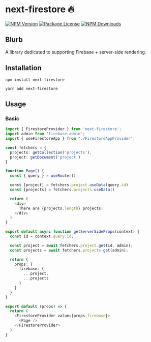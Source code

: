 # next-firestore 🔥

<p>
<a href="https://www.npmjs.com/next-firestore"><img src="https://img.shields.io/npm/v/next-firestore.svg" alt="NPM Version" /></a>
<a href="https://www.npmjs.com/next-firestore"><img src="https://img.shields.io/npm/l/next-firestore.svg" alt="Package License" /></a>
<a href="https://www.npmjs.com/next-firestore"><img src="https://img.shields.io/npm/dm/next-firestore.svg" alt="NPM Downloads" /></a>
</p>

## Blurb

A library dedicated to supporting Firebase + server-side rendering.

## Installation

```shell
npm install next-firestore
```

```shell
yarn add next-firestore
```

## Usage

### Basic

```typescript jsx
import { FirestoreProvider } from 'next-firestore';
import admin from 'firebase-admin';
import { useFirestoreApp } from "./FirestoreAppProvider";

const fetchers = {
  projects: getCollection('projects'),
  project: getDocument('project')
}

function Page() {
  const { query } = useRouter();

  const [project] = fetchers.project.useData(query.id)
  const [projects] = fetchers.projects.useData()

  return (
    <div>
      There are {projects.length} projects!
    </div>
  )
}

export default async function getServerSideProps(context) {
  const id = context.query.id;

  const project = await fetchers.project.get(id, admin);
  const projects = await fetchers.projects.get(admin);

  return {
    props: {
      firebase: {
        ...project,
        ...projects
      }
    }
  }
}

export default (props) => {
  return (
    <FirestoreProvider value={props.firebase}>
      <Page />
    </FirestoreProvider>
  )
}
```
